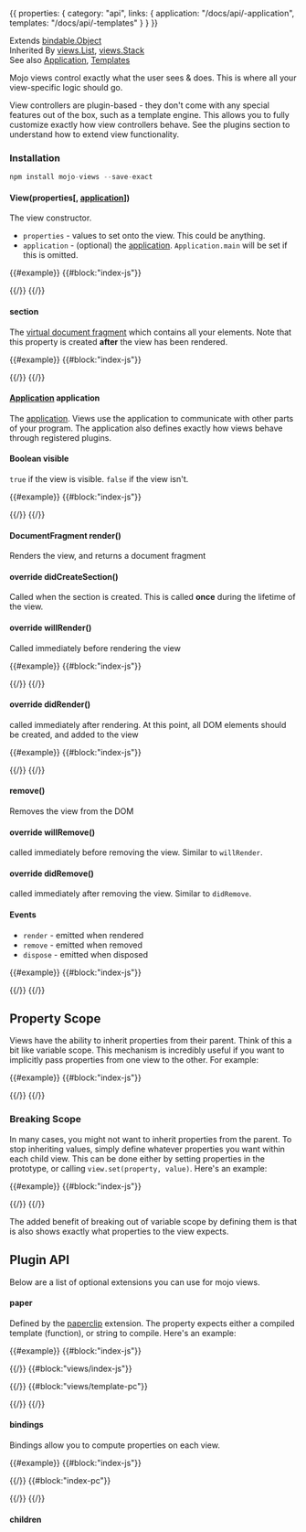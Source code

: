 {{
  properties: {
    category: "api",
    links: {
      application: "/docs/api/-application",
      templates: "/docs/api/-templates"
    }
  }
}}

Extends [bindable.Object](/docs/api/-bindableobject) <br />
Inherited By [views.List](/docs/api/-viewslist), [views.Stack](/docs/api/-viewsstack) <br />
See also [Application]({{links.application}}),  [Templates]({{links.templates}})<br />

Mojo views control exactly what the user sees & does. This is where all your view-specific logic should go.

View controllers are plugin-based - they don't come with any special features out of the box, such as a template engine.
This allows you to fully customize exactly how view controllers behave. See the plugins section to understand how to extend view functionality.

### Installation

```javascript
npm install mojo-views --save-exact
```

#### View(properties[, [application]({{links.application}})])

The view constructor.

- `properties` - values to set onto the view. This could be anything.
- `application` - (optional) the [application]({{links.application}}). `Application.main` will be set if this is omitted.

{{#example}}
{{#block:"index-js"}}
<!--
var views = require("mojo-views");
var someView = new views.Base({
  name: "Jeff"
});
console.log(someView.name, someView.get("name"));
-->
{{/}}
{{/}}


#### section

The [virtual document fragment](https://github.com/mojo-js/loaf.js) which contains all your elements. Note that
this property is created **after** the view has been rendered.

{{#example}}
{{#block:"index-js"}}
<!--
var views = require("mojo-views");
var someView = new views.Base();
preview.element.appendChild(someView.render());
someView.section.appendChild(document.createTextNode("Hello World!"));
-->
{{/}}
{{/}}

#### [Application]({{links.application}}) application

The [application]({{links.application}}). Views use the application to communicate with other parts of your program. The application
also defines exactly how views behave through registered plugins.

<!--
TODO: example here showing different template engines.
-->

#### Boolean visible

`true` if the view is visible. `false` if the view isn't.

{{#example}}
{{#block:"index-js"}}
<!--
var views = require("mojo-views");
var someView = new views.Base({
  didCreateSection: function () {
    this.section.appendChild(document.createTextNode("Hello World!"));
  }
});

someView.bind("visible", function (value) {
  console.log("view visible: ", value);
});

preview.element.appendChild(someView.render());

someView.remove();
-->
{{/}}
{{/}}

#### DocumentFragment render()

Renders the view, and returns a document fragment

#### override didCreateSection()

Called when the section is created. This is called **once** during the lifetime of the view.

#### override willRender()

Called immediately before rendering the view

{{#example}}
{{#block:"index-js"}}
<!--
var views = require("mojo-views");
var someView = new views.Base({
  willRender: function () {
    console.log("about to render");
  }
});

someView.on("render", function () {
  console.log("emitted render");
});

preview.element.appendChild(someView.render());
-->
{{/}}
{{/}}

#### override didRender()

called immediately after rendering. At this point, all DOM elements should be created, and added to
the view

{{#example}}
{{#block:"index-js"}}
<!--
var views = require("mojo-views");
var someView = new views.Base({
  didCreateSection: function () {
    console.log("created section!");
    this.section.appendChild(document.createTextNode("Hello World!"));
  },
  willRender: function () {
    console.log("about to render");
  },
  didRender: function () {
    console.log("rendered!");
  }
});

someView.on("render", function () {
  console.log("emitted render");
});

preview.element.appendChild(someView.render());
-->
{{/}}
{{/}}

#### remove()

Removes the view from the DOM

#### override willRemove()

called immediately before removing the view. Similar to `willRender`.

#### override didRemove()

called immediately after removing the view. Similar to `didRemove`.

#### Events

- `render` - emitted when rendered
- `remove` - emitted when removed
- `dispose` - emitted when disposed

{{#example}}
{{#block:"index-js"}}
<!--
var views = require("mojo-views");
var someView = new views.Base();

someView.on("render", function () {
  console.log("view was rendered");
});

someView.on("remove", function () {
  console.log("view was removed");
});

someView.on("dispose", function () {
  console.log("view was disposed");
});

someView.render();
someView.dispose();
-->
{{/}}
{{/}}

## Property Scope

Views have the ability to inherit properties from their parent. Think of this a bit like variable scope. This mechanism
is incredibly useful if you want to implicitly pass properties from one view to the other. For example:

{{#example}}
{{#block:"index-js"}}
<!--
var views = require("mojo-views");

var ChildView = views.Base.extend({
  willRender: function () {
    var fullMessage = this.get("message") + " " + (this.get("personName") || "Anonymous");
    this.section.appendChild(document.createTextNode(fullMessage));
  }
})

var ParentView = views.Base.extend({
  children: {
    child: ChildView
  },
  willRender: function () {
    this.section.appendChild(this.get("children.child").render());
  }
});

preview.element.appendChild(new ParentView({ message: "Hello", personName: "Jeff" }).render());
-->
{{/}}
{{/}}

### Breaking Scope

In many cases, you might not want to inherit properties from the parent. To stop inheriting values, simply
define whatever properties you want within each child view. This can be done either by setting properties in the prototype,
or calling `view.set(property, value)`. Here's an example:

{{#example}}
{{#block:"index-js"}}
<!--
var views = require("mojo-views@0.2.1");

var ChildView = views.Base.extend({
  personName: undefined,
  message: "Yo",
  willRender: function () {
    var fullMessage = this.get("message") + " " + (this.get("personName") || "Anonymous");
    this.section.appendChild(document.createTextNode(fullMessage));
  }
})

var ParentView = views.Base.extend({
  children: {
    child: ChildView
  },
  willRender: function () {
    this.section.appendChild(this.get("children.child").render());
  }
});

preview.element.appendChild(new ParentView({ message: "Hello", personName: "Jeff" }).render());
-->
{{/}}
{{/}}

The added benefit of breaking out of variable scope by defining them is that is also shows exactly
what properties to the view expects.

## Plugin API

Below are a list of optional extensions you can use for mojo views.

#### paper

Defined by the [paperclip]({{links.paperclip}}) extension. The property expects either a compiled template (function),
or string to compile. Here's an example:

{{#example}}
{{#block:"index-js"}}
<!--
var views   = require("mojo-views"),
paperclip   = require("mojo-paperclip@0.6.3"),
Application = require("mojo-application");

var app = new Application();
app.use(views, paperclip, require("./views"));

preview.element.appendChild(app.views.create("view1", { name: "Craig" }).render());
preview.element.appendChild(app.views.create("view2", { name: "Craig" }).render());
preview.element.appendChild(app.views.create("view3", { name: "Craig" }).render());
-->
{{/}}
{{#block:"views/index-js"}}
<!--
var views = require("mojo-views");

// compiled as the file's required
var View1 = views.Base.extend({
  paper: require("./template.pc")
});

// you can also define a string, and the extension will
// automatically compile it for you
var View2 = views.Base.extend({
  paper: "string template - hello {{name}}! <br />"
});


// You can also manually generate the DOM elements
var View3 = views.Base.extend({
  paper: function (fragment, block, element, text) {
    return fragment([
      text("manually created template - hello "),
      block({
        value: {
          run: function () {
            return this.get(["name"]);
          },
          refs: [["name"]]
        }
      }),
      text("!"),
      element("br")
    ]);
  }
});

module.exports = function (app) {
  app.views.register({
    view1: View1,
    view2: View2,
    view3: View3
  });
}
-->
{{/}}
{{#block:"views/template-pc"}}
<!--
compiled template - hello {{name}}! <br />
-->
{{/}}
{{/}}



#### bindings

Bindings allow you to compute properties on each view.

{{#example}}
{{#block:"index-js"}}
<!--
var views        = require("mojo-views"),
    Application  = require("mojo-application"),
    bindable     = require("bindable");

var PersonView = views.Base.extend({
  paper: require("./index.pc"),
  bindings: {
    "model.firstName, model.lastName": function (firstName, lastName) {
      this.set("fullName", firstName + " " + lastName);
    }
  }
});

var app = new Application();
app.use(views, require("mojo-paperclip"));


var person = new PersonView({
  model: new bindable.Object({
    firstName: "John",
  lastName: "Gordon"
  })
}, app);

preview.element.appendChild(person.render());
-->
{{/}}
{{#block:"index-pc"}}
<!--
  hello {{ fullName }}!
-->
{{/}}
{{/}}

#### children
